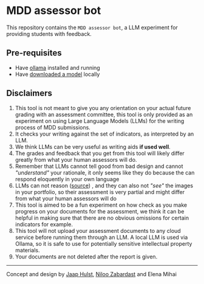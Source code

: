 # MDD assessor bot

This repository contains the `MDD assessor bot`, a LLM experiment for providing students with feedback.

## Pre-requisites

- Have [ollama](https://ollama.com/) installed and running
- Have [downloaded a model](https://ollama.com/library) locally

## Disclaimers

1. This tool is not meant to give you any orientation on your actual future grading with an assessment committee, this tool is only provided as an experiment on using Large Language Models (LLMs) for the writing process of MDD submissions.
1. It checks your writing against the set of indicators, as interpreted by an LLM.
1. We think LLMs can be very useful as writing aids **if used well**.
1. The grades and feedback that you get from this tool will likely differ greatly from what your human assessors will do.
1. Remember that LLMs cannot tell good from bad design and cannot _"understand"_ your rationale, it only seems like they do because the can respond eloquently in your own language
1. LLMs can not reason ([source](https://arstechnica.com/ai/2024/10/llms-cant-perform-genuine-logical-reasoning-apple-researchers-suggest/)) , and they can also not _"see"_ the images in your portfolio, so their assessment is very partial and might differ from what your human assessors will do
1. This tool is aimed to be a fun experiment on how check as you make progress on your documents for the assessment, we think it can be helpful in making sure that there are no obvious omissions for certain indicators for example.
1. This tool will not upload your assessment documents to any cloud service before running them through an LLM. A local LLM is used via Ollama, so it is safe to use for potentially sensitive intellectual property materials.
1. Your documents are not deleted after the report is given.

---

Concept and design by [Jaap Hulst](https://www.studio-joop.nl), [Niloo Zabardast](https://www.linkedin.com/in/niloofarzabardast) and Elena Mihai
